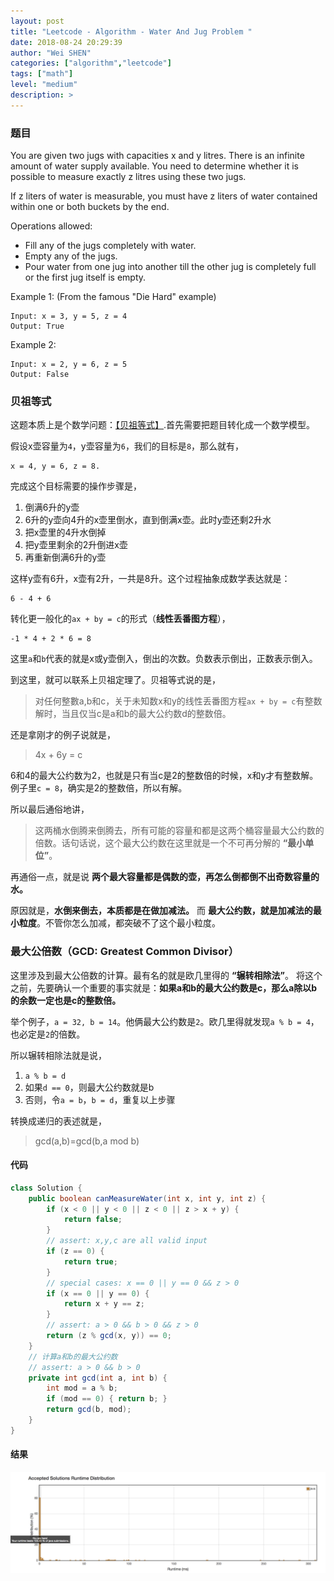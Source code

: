 ```yaml
---
layout: post
title: "Leetcode - Algorithm - Water And Jug Problem "
date: 2018-08-24 20:29:39
author: "Wei SHEN"
categories: ["algorithm","leetcode"]
tags: ["math"]
level: "medium"
description: >
---
```


### 题目
You are given two jugs with capacities x and y litres. There is an infinite amount of water supply available. You need to determine whether it is possible to measure exactly z litres using these two jugs.

If z liters of water is measurable, you must have z liters of water contained within one or both buckets by the end.

Operations allowed:
* Fill any of the jugs completely with water.
* Empty any of the jugs.
* Pour water from one jug into another till the other jug is completely full or the first jug itself is empty.

Example 1: (From the famous "Die Hard" example)
```
Input: x = 3, y = 5, z = 4
Output: True
```
Example 2:
```
Input: x = 2, y = 6, z = 5
Output: False
```

### 贝祖等式
这题本质上是个数学问题：[【贝祖等式】](https://zh.wikipedia.org/wiki/貝祖等式).首先需要把题目转化成一个数学模型。

假设x壶容量为`4`，y壶容量为`6`，我们的目标是`8`，那么就有，
```
x = 4, y = 6, z = 8.
```
完成这个目标需要的操作步骤是，
1. 倒满6升的y壶
2. 6升的y壶向4升的x壶里倒水，直到倒满x壶。此时y壶还剩2升水
3. 把x壶里的4升水倒掉
4. 把y壶里剩余的2升倒进x壶
5. 再重新倒满6升的y壶

这样y壶有6升，x壶有2升，一共是8升。这个过程抽象成数学表达就是：
```
6 - 4 + 6
```
转化更一般化的`ax + by = c`的形式（**线性丢番图方程**），
```
-1 * 4 + 2 * 6 = 8
```
这里`a`和`b`代表的就是x或y壶倒入，倒出的次数。负数表示倒出，正数表示倒入。

到这里，就可以联系上贝祖定理了。贝祖等式说的是，

> 对任何整數a,b和c，关于未知数x和y的线性丢番图方程`ax + by = c`有整数解时，当且仅当c是a和b的最大公约数d的整数倍。

还是拿刚才的例子说就是，
> 4x + 6y = c

6和4的最大公约数为2，也就是只有当c是2的整数倍的时候，x和y才有整数解。例子里`c = 8`，确实是2的整数倍，所以有解。

所以最后通俗地讲，
> 这两桶水倒腾来倒腾去，所有可能的容量和都是这两个桶容量最大公约数的倍数。话句话说，这个最大公约数在这里就是一个不可再分解的 **“最小单位”**。

再通俗一点，就是说 **两个最大容量都是偶数的壶，再怎么倒都倒不出奇数容量的水。**

原因就是，**水倒来倒去，本质都是在做加减法。** 而 **最大公约数，就是加减法的最小粒度**。不管你怎么加减，都突破不了这个最小粒度。


### 最大公倍数（GCD: Greatest Common Divisor）
这里涉及到最大公倍数的计算。最有名的就是欧几里得的 **“辗转相除法”**。 将这个之前，先要确认一个重要的事实就是：**如果a和b的最大公约数是c，那么a除以b的余数一定也是c的整数倍。**

举个例子，`a = 32, b = 14`。他俩最大公约数是`2`。欧几里得就发现`a % b = 4`，也必定是`2`的倍数。

所以辗转相除法就是说，
1. `a % b = d`
2. 如果`d == 0`，则最大公约数就是b
3. 否则，令`a = b`，`b = d`，重复以上步骤

转换成递归的表述就是，
> gcd(a,b)=gcd(b,a mod b)

#### 代码
```java
class Solution {
    public boolean canMeasureWater(int x, int y, int z) {
        if (x < 0 || y < 0 || z < 0 || z > x + y) {
            return false;
        }
        // assert: x,y,c are all valid input
        if (z == 0) {
            return true;
        }
        // special cases: x == 0 || y == 0 && z > 0
        if (x == 0 || y == 0) {
            return x + y == z;
        }
        // assert: a > 0 && b > 0 && z > 0
        return (z % gcd(x, y)) == 0;
    }
    // 计算a和b的最大公约数
    // assert: a > 0 && b > 0
    private int gcd(int a, int b) {
        int mod = a % b;
        if (mod == 0) { return b; }
        return gcd(b, mod);
    }
}
```

#### 结果
![water-and-jug-problem-1](/images/leetcode/water-and-jug-problem-1.png)
